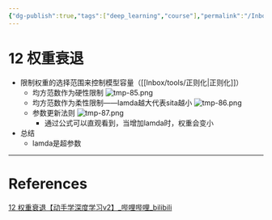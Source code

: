 ```yaml
---
{"dg-publish":true,"tags":["deep_learning","course"],"permalink":"/Inbox/study/人工智能/机器学习/深度学习/李沐学深度学习/12 权重衰退/","dgPassFrontmatter":true}
---
```



# 12 权重衰退
- 限制权重的选择范围来控制模型容量（[[Inbox/tools/正则化\|正则化]]）
	- 均方范数作为硬性限制
	![tmp-85.png](/img/user/Assets/attachments/tmp/tmp-85.png)
	- 均方范数作为柔性限制——lamda越大代表sita越小
	![tmp-86.png](/img/user/Assets/attachments/tmp/tmp-86.png)
	- 参数更新法则
	![tmp-87.png](/img/user/Assets/attachments/tmp/tmp-87.png)
		- 通过公式可以直观看到，当增加lamda时，权重会变小
- 总结
	- lamda是超参数

---
# References
[12 权重衰退【动手学深度学习v2】_哔哩哔哩_bilibili](https://www.bilibili.com/video/BV1UK4y1o7dy/?spm_id_from=333.1387.collection.video_card.click&vd_source=73a67190a2e14f51c71c0fa447f094aa)